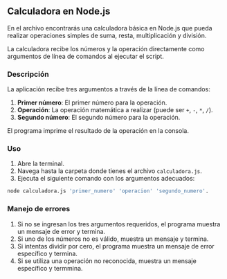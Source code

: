 ## Calculadora en Node.js

En el archivo encontrarás una calculadora básica en Node.js que pueda realizar operaciones simples de suma, resta, multiplicación y división. 

La calculadora recibe los números y la operación directamente como argumentos de línea de comandos al ejecutar el script.

### Descripción

La aplicación recibe tres argumentos a través de la línea de comandos:
1. **Primer número**: El primer número para la operación.
2. **Operación**: La operación matemática a realizar (puede ser `+`, `-`, `*`, `/`).
3. **Segundo número**: El segundo número para la operación.

El programa imprime el resultado de la operación en la consola.

### Uso

1. Abre la terminal.
2. Navega hasta la carpeta donde tienes el archivo `calculadora.js`.
3. Ejecuta el siguiente comando con los argumentos adecuados:

```bash
node calculadora.js 'primer_numero' 'operacion' 'segundo_numero'.
```
### Manejo de errores

1. Si no se ingresan los tres argumentos requeridos, el programa muestra un mensaje de error y termina.
2. Si uno de los números no es válido, muestra un mensaje y termina.
3. Si intentas dividir por cero, el programa muestra un mensaje de error específico y termina.
4. Si se utiliza una operación no reconocida, muestra un mensaje específico y termmina.